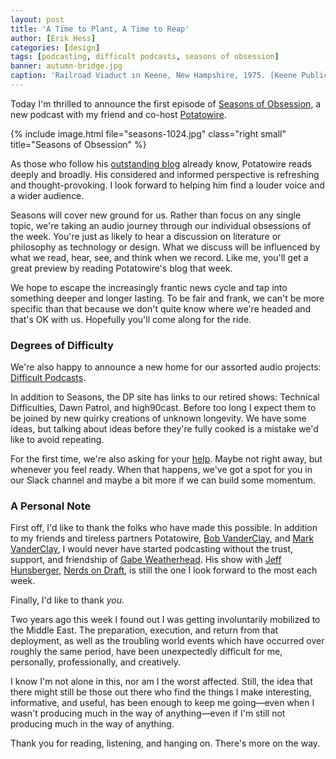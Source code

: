 ```yaml
---
layout: post
title: 'A Time to Plant, A Time to Reap'
author: [Erik Hess]
categories: [design]
tags: [podcasting, difficult podcasts, seasons of obsession]
banner: autumn-bridge.jpg
caption: 'Railroad Viaduct in Keene, New Hampshire, 1975. [Keene Public Library](https://flic.kr/p/8R2zpm)'
---
```


Today I'm thrilled to announce the first episode of [Seasons of Obsession](http://seasons.fm), a new podcast with my friend and co-host [Potatowire](http://twitter.com/potatowire).

{% include image.html file="seasons-1024.jpg" class="right small" title="Seasons of Obsession" %}

As those who follow his [outstanding blog](http://with.thegra.in) already know, Potatowire reads deeply and broadly. His considered and informed perspective is refreshing and thought-provoking. I look forward to helping him find a louder voice and a wider audience.

Seasons will cover new ground for us. Rather than focus on any single topic, we're taking an audio journey through our individual obsessions of the week. You're just as likely to hear a discussion on literature or philosophy as technology or design. What we discuss will be influenced by what we read, hear, see, and think when we record. Like me, you'll get a great preview by reading Potatowire's blog that week. 

We hope to escape the increasingly frantic news cycle and tap into something deeper and longer lasting. To be fair and frank, we can't be more specific than that because we don't quite know where we're headed and that's OK with us. Hopefully you'll come along for the ride.

### Degrees of Difficulty

We're also happy to announce a new home for our assorted audio projects: [Difficult Podcasts](http://difficultpodcasts.fm). 

In addition to Seasons, the DP site has links to our retired shows: Technical Difficulties, Dawn Patrol, and high90cast. Before too long I expect them to be joined by new quirky creations of unknown longevity. We have some ideas, but talking about ideas before they're fully cooked is a mistake we'd like to avoid repeating.

For the first time, we're also asking for your [help](http://difficultpodcasts.fm/support). Maybe not right away, but whenever you feel ready. When that happens, we've got a spot for you in our Slack channel and maybe a bit more if we can build some momentum.

### A Personal Note

First off, I'd like to thank the folks who have made this possible. In addition to my friends and tireless partners Potatowire, [Bob VanderClay](http://twitter.com/takitapart), and [Mark VanderClay](http://twitter.com/djtaco), I would never have started podcasting without the trust, support, and friendship of [Gabe Weatherhead](http://macdrifter.com). His show with [Jeff Hunsberger](http://technologynotes.net/), [Nerds on Draft](http://www.nerdsondraft.com/), is still the one I look forward to the most each week. 

Finally, I'd like to thank *you*. 

Two years ago this week I found out I was getting involuntarily mobilized to the Middle East. The preparation, execution, and return from that deployment, as well as the troubling world events which have occurred over roughly the same period, have been unexpectedly difficult for me, personally, professionally, and creatively. 

I know I'm not alone in this, nor am I the worst affected. Still, the idea that there might still be those out there who find the things I make interesting, informative, and useful, has been enough to keep me going&mdash;even when I wasn't producing much in the way of anything&mdash;even if I'm still not producing much in the way of anything.

Thank you for reading, listening, and hanging on. There's more on the way.

